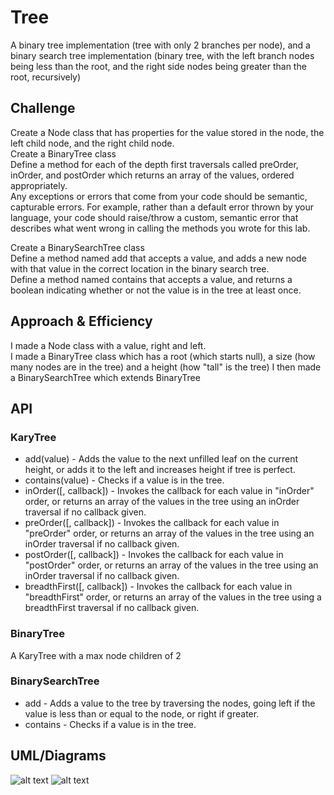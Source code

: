 # Tree
A binary tree implementation (tree with only 2 branches per node), and a binary search tree implementation (binary tree, with the left branch nodes being less than the root, and the right side nodes being greater than the root, recursively)

## Challenge
Create a Node class that has properties for the value stored in the node, the left child node, and the right child node.  
Create a BinaryTree class  
Define a method for each of the depth first traversals called preOrder, inOrder, and postOrder which returns an array of the values, ordered appropriately.  
Any exceptions or errors that come from your code should be semantic, capturable errors. For example, rather than a default error thrown by your language, your code should raise/throw a custom, semantic error that describes what went wrong in calling the methods you wrote for this lab.  

Create a BinarySearchTree class  
Define a method named add that accepts a value, and adds a new node with that value in the correct location in the binary search tree.  
Define a method named contains that accepts a value, and returns a boolean indicating whether or not the value is in the tree at least once.  

## Approach & Efficiency
I made a Node class with a value, right and left.  
I made a BinaryTree class which has a root (which starts null), a size (how many nodes are in the tree) and a height (how "tall" is the tree)
I then made a BinarySearchTree which extends BinaryTree  

## API
### KaryTree
* add(value) - Adds the value to the next unfilled leaf on the current height, or adds it to the left and increases height if tree is perfect.
* contains(value) - Checks if a value is in the tree.
* inOrder([, callback]) - Invokes the callback for each value in "inOrder" order, or returns an array of the values in the tree using an inOrder traversal if no callback given.
* preOrder([, callback]) - Invokes the callback for each value in "preOrder" order, or returns an array of the values in the tree using an inOrder traversal if no callback given.
* postOrder([, callback]) - Invokes the callback for each value in "postOrder" order, or returns an array of the values in the tree using an inOrder traversal if no callback given.
* breadthFirst([, callback]) - Invokes the callback for each value in "breadthFirst" order, or returns an array of the values in the tree using a breadthFirst traversal if no callback given.

### BinaryTree
A KaryTree with a max node children of 2

### BinarySearchTree
* add - Adds a value to the tree by traversing the nodes, going left if the value is less than or equal to the node, or right if greater.
* contains - Checks if a value is in the tree.

## UML/Diagrams
![alt text](https://i.imgur.com/qGw8v4Q.jpg "Diagram from when testing tree height and width relationships")
![alt text](https://i.imgur.com/64Q4Cp8.jpg "Diagram from breadthFirst")